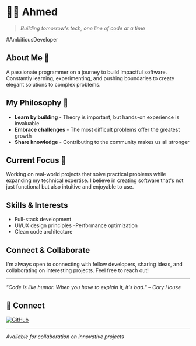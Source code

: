 # 👨‍💻 Ahmed

> *Building tomorrow's tech, one line of code at a time*

#AmbitiousDeveloper

## About Me 🚀

A passionate programmer on a journey to build impactful software. Constantly learning, experimenting, and pushing boundaries to create elegant solutions to complex problems.

## My Philosophy 💭

- **Learn by building** - Theory is important, but hands-on experience is invaluable
- **Embrace challenges** - The most difficult problems offer the greatest growth
- **Share knowledge** - Contributing to the community makes us all stronger

## Current Focus 🎯

Working on real-world projects that solve practical problems while expanding my technical expertise. I believe in creating software that's not just functional but also intuitive and enjoyable to use.

## Skills & Interests

- Full-stack development
- UI/UX design principles
-Performance optimization
- Clean code architecture

## Connect & Collaborate

I'm always open to connecting with fellow developers, sharing ideas, and collaborating on interesting projects. Feel free to reach out!

---

*"Code is like humor. When you have to explain it, it's bad." – Cory House*
## 🔗 Connect

[![GitHub](https://img.shields.io/badge/GitHub-100000?style=for-the-badge&logo=github&logoColor=white)](https://github.com/snow-arc)

---

*Available for collaboration on innovative projects*
